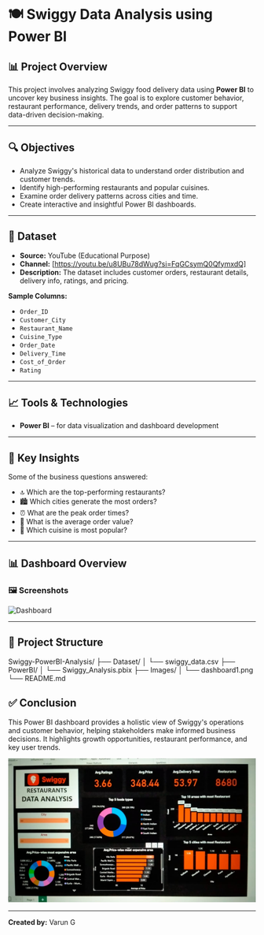 # 🍽️ Swiggy Data Analysis using Power BI

## 📊 Project Overview

This project involves analyzing Swiggy food delivery data using **Power BI** to uncover key business insights. The goal is to explore customer behavior, restaurant performance, delivery trends, and order patterns to support data-driven decision-making.

---

## 🔍 Objectives

- Analyze Swiggy's historical data to understand order distribution and customer trends.
- Identify high-performing restaurants and popular cuisines.
- Examine order delivery patterns across cities and time.
- Create interactive and insightful Power BI dashboards.

---

## 🧾 Dataset

- **Source:** YouTube (Educational Purpose)  
- **Channel:** [https://youtu.be/u8UBu78dWug?si=FqGCsymQ0QfymxdQ]  
- **Description:** The dataset includes customer orders, restaurant details, delivery info, ratings, and pricing.

**Sample Columns:**
- `Order_ID`
- `Customer_City`
- `Restaurant_Name`
- `Cuisine_Type`
- `Order_Date`
- `Delivery_Time`
- `Cost_of_Order`
- `Rating`

---

## 📈 Tools & Technologies

- **Power BI** – for data visualization and dashboard development
---

## 🧠 Key Insights

Some of the business questions answered:

- 🔝 Which are the top-performing restaurants?
- 🏙️ Which cities generate the most orders?
- ⏰ What are the peak order times?
- 💸 What is the average order value?
- 🌮 Which cuisine is most popular?

---

## 📊 Dashboard Overview

### 🖼️ Screenshots

![Dashboard](images/dashboard.png.jpg)

---

## 📂 Project Structure

Swiggy-PowerBI-Analysis/
├── Dataset/
│ └── swiggy_data.csv
├── PowerBI/
│ └── Swiggy_Analysis.pbix
├── Images/
│ └── dashboard1.png
└── README.md

## ✅ Conclusion

This Power BI dashboard provides a holistic view of Swiggy's operations and customer behavior, helping stakeholders make informed business decisions. It highlights growth opportunities, restaurant performance, and key user trends.

![Swiggy Dashboard](Swiggy_data_analysis.jpg)

---
**Created by:** Varun G
